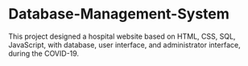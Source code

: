 # Database-Management-System
This project designed a hospital website  based on HTML, CSS, SQL, JavaScript, with database, user interface, and administrator interface, during the COVID-19. 
